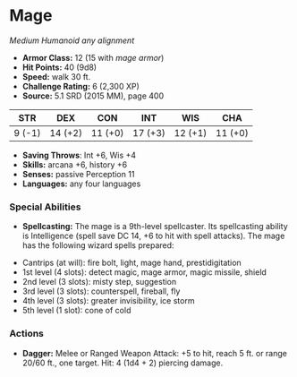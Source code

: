 # Mage

*Medium* *Humanoid* *any alignment*

- **Armor Class:** 12 (15 with _mage armor_)
- **Hit Points:** 40 (9d8)
- **Speed:** walk 30 ft.
- **Challenge Rating:** 6 (2,300 XP)
- **Source:** 5.1 SRD (2015 MM), page 400

| STR | DEX | CON | INT | WIS | CHA |
| --- | --- | --- | --- | --- | --- |
| 9 (-1) | 14 (+2) | 11 (+0) | 17 (+3) | 12 (+1) | 11 (+0) |

- **Saving Throws**: Int +6, Wis +4
- **Skills:** arcana +6, history +6
- **Senses:** passive Perception 11
- **Languages:** any four languages

### Special Abilities

- **Spellcasting:** The mage is a 9th-level spellcaster. Its spellcasting ability is Intelligence (spell save DC 14, +6 to hit with spell attacks). The mage has the following wizard spells prepared:

* Cantrips (at will): fire bolt, light, mage hand, prestidigitation
* 1st level (4 slots): detect magic, mage armor, magic missile, shield
* 2nd level (3 slots): misty step, suggestion
* 3rd level (3 slots): counterspell, fireball, fly
* 4th level (3 slots): greater invisibility, ice storm
* 5th level (1 slot): cone of cold

### Actions

- **Dagger:** Melee or Ranged Weapon Attack: +5 to hit, reach 5 ft. or range 20/60 ft., one target. Hit: 4 (1d4 + 2) piercing damage.


